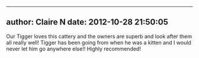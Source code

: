 
---
author: Claire N
date: 2012-10-28 21:50:05
---
Our Tigger loves this cattery and the owners are superb and look after them all really well! Tigger has been going from when he was a kitten and I would never let him go anywhere else!! Highly recommended!

